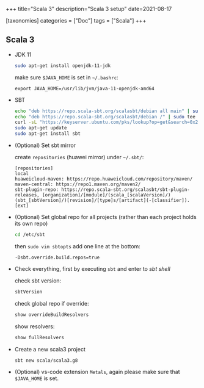 +++
title="Scala 3"
description="Scala 3 setup"
date=2021-08-17

[taxonomies]
categories = ["Doc"]
tags = ["Scala"]
+++

## Scala 3

- JDK 11

  ```sh
  sudo apt-get install openjdk-11-jdk
  ```

  make sure `$JAVA_HOME` is set in `~/.bashrc`:

  ```.bashrc
  export JAVA_HOME=/usr/lib/jvm/java-11-openjdk-amd64
  ```

- SBT

  ```sh
  echo "deb https://repo.scala-sbt.org/scalasbt/debian all main" | sudo tee /etc/apt/sources.list.d/sbt.list
  echo "deb https://repo.scala-sbt.org/scalasbt/debian /" | sudo tee /etc/apt/sources.list.d/sbt_old.list
  curl -sL "https://keyserver.ubuntu.com/pks/lookup?op=get&search=0x2EE0EA64E40A89B84B2DF73499E82A75642AC823" | sudo apt-key add
  sudo apt-get update
  sudo apt-get install sbt
  ```

- (Optional) Set sbt mirror

  create `repositories` (huawei mirror) under `~/.sbt/`:

  ```repositories
  [repositories]
  local
  huaweicloud-maven: https://repo.huaweicloud.com/repository/maven/
  maven-central: https://repo1.maven.org/maven2/
  sbt-plugin-repo: https://repo.scala-sbt.org/scalasbt/sbt-plugin-releases, [organization]/[module]/(scala_[scalaVersion]/)(sbt_[sbtVersion]/)[revision]/[type]s/[artifact](-[classifier]).[ext]
  ```

- (Optional) Set global repo for all projects (rather than each project holds its own repo)

  ```sh
  cd /etc/sbt
  ```

  then `sudo vim sbtopts` add one line at the bottom:

  ```sbtopts
  -Dsbt.override.build.repos=true
  ```

- Check everything, first by executing `sbt` and enter to _sbt shell_

  check sbt version:

  ```sbt
  sbtVersion
  ```

  check global repo if override:

  ```sbt
  show overrideBuildResolvers
  ```

  show resolvers:

  ```sbt
  show fullResolvers
  ```

- Create a new scala3 project

  ```sh
  sbt new scala/scala3.g8
  ```

- (Optional) vs-code extension `Metals`, again please make sure that `$JAVA_HOME` is set.

